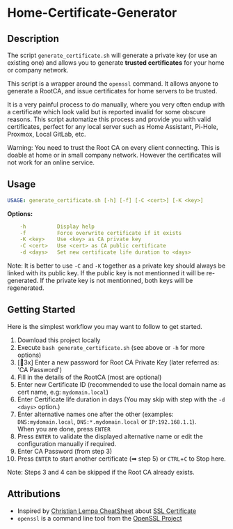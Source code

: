 # Home-Certificate-Generator
## Description
The script `generate_certificate.sh` will generate a private key (or use an existing one) 
and allows you to generate **trusted certificates** for your home or company network.

This script is a wrapper around the `openssl` command.
It allows anyone to generate a RootCA, and issue certificates for home
servers to be trusted.

It is a very painful process to do manually, where you very often endup with a certificate
which look valid but is reported invalid for some obscure reasons. This script automatize
this process and provide you with valid certificates, perfect for any local server such as
Home Assistant, Pi-Hole, Proxmox, Local GitLab, etc.

Warning: You need to trust the Root CA on every client connecting. This is doable at home or
in small company network. However the certificates will not work for an online service.

## Usage

```yaml
USAGE: generate_certificate.sh [-h] [-f] [-C <cert>] [-K <key>]
```
**Options:**
```yaml
    -h          Display help
    -f          Force overwrite certificate if it exists
    -K <key>    Use <key> as CA private key 
    -C <cert>   Use <cert> as CA public certificate
    -d <days>   Set new certificate life duration to <days>
  ```

Note: It is better to use `-C` and `-K` together as a private key should always be linked with its public key. If the public key is not mentionned it will be re-generated. If the private key is not mentionned, both keys will be regenerated.

## Getting Started
Here is the simplest workflow you may want to follow to get started.

  1. Download this project locally
  2. Execute `bash generate_certificate.sh` (see above or `-h` for more options)  
  3. [🔄3x] Enter a new password for Root CA Private Key (later referred as: 'CA Password')  
  4. Fill in the details of the RootCA (most are optional)  
  5. Enter new Certificate ID (recommended to use the local domain name as cert name, e.g: `mydomain.local`)  
  6. Enter Certificate life duration in days (You may skip with step with the `-d <days>` option.)  
  7. Enter alternative names one after the other (examples: `DNS:mydomain.local`, `DNS:*.mydomain.local` or `IP:192.168.1.1`).  
     When you are done, press `ENTER`  
  8. Press `ENTER` to validate the displayed alternative name or edit the configuration manually if required.
  9. Enter CA Password (from step 3)  
  10. Press `ENTER` to start another certificate (➡ step 5) or `CTRL`+`C` to Stop here.  

Note: Steps 3 and 4 can be skipped if the Root CA already exists.

## Attributions
 - Inspired by [Christian Lempa CheatSheet](https://github.com/ChristianLempa/cheat-sheets) about [SSL Certificate](https://github.com/ChristianLempa/cheat-sheets/blob/main/misc/ssl-certs.md)
 - `openssl` is a command line tool from the [OpenSSL Project](https://github.com/openssl/openssl)
